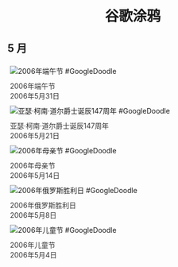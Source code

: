
<h1 align="center"> 谷歌涂鸦 </h1>




## 5 月

<div class="image">


<img src="" alt="2006年端午节 #GoogleDoodle" style="margin: 5px"/>
<div class="info" style="font-size: 14px; color:#333333; margin:5px"><div class="title">2006年端午节</div><div class="date">2006年5月31日</div></div>

<img src="" alt="亚瑟·柯南·道尔爵士诞辰147周年 #GoogleDoodle" style="margin: 5px"/>
<div class="info" style="font-size: 14px; color:#333333; margin:5px"><div class="title">亚瑟·柯南·道尔爵士诞辰147周年</div><div class="date">2006年5月21日</div></div>

<img src="" alt="2006年母亲节 #GoogleDoodle" style="margin: 5px"/>
<div class="info" style="font-size: 14px; color:#333333; margin:5px"><div class="title">2006年母亲节</div><div class="date">2006年5月14日</div></div>

<img src="" alt="2006年俄罗斯胜利日 #GoogleDoodle" style="margin: 5px"/>
<div class="info" style="font-size: 14px; color:#333333; margin:5px"><div class="title">2006年俄罗斯胜利日</div><div class="date">2006年5月8日</div></div>

<img src="" alt="2006年儿童节 #GoogleDoodle" style="margin: 5px"/>
<div class="info" style="font-size: 14px; color:#333333; margin:5px"><div class="title">2006年儿童节</div><div class="date">2006年5月4日</div></div>

</div>








